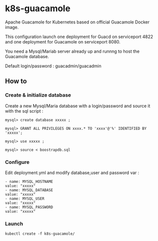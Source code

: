 # k8s-guacamole
Apache Guacamole for Kubernetes based on official Guacamole Docker image. 

This configuration launch one deployment for Guacd on serviceport 4822 and one deployment for Guacamole on serviceport 8080. 

You need a Mysql/Mariab server already up and runnng to host the Guacamole database. 

Default login/password : guacadmin/guacadmin

## How to 

### Create & initialize database
Create a new Mysql/Maria database with a login/password and source it with the sql script : 

    mysql> create database xxxxx ; 

    mysql> GRANT ALL PRIVILEGES ON xxxx.* TO 'xxxx'@'%' IDENTIFIED BY 'xxxxx';
    
    mysql> use xxxxx ; 

    mysql> source < boostrapdb.sql
    
### Configure 

Edit deployment.yml and modify database,user and password var :

    - name: MYSQL_HOSTNAME
    value: "xxxxx"
    - name: MYSQL_DATABASE
    value: "xxxxx"
    - name: MYSQL_USER
    value: "xxxxx"
    - name: MYSQL_PASSWORD
    value: "xxxxx"

### Launch 

    kubectl create -f k8s-guacamole/


